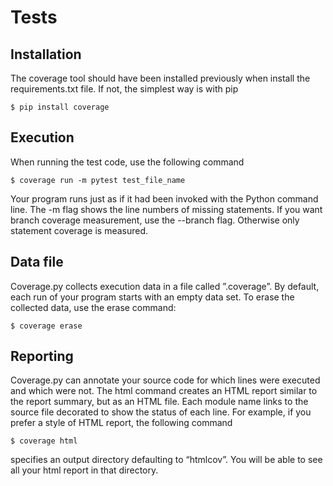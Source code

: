 # Tests 

## Installation
The coverage tool should have been installed previously when install the requirements.txt file.
If not, the simplest way is with pip
```
$ pip install coverage
```

## Execution
When running the test code, use the following command 
```
$ coverage run -m pytest test_file_name
```
Your program runs just as if it had been invoked with the Python command line.
The -m flag shows the line numbers of missing statements.
If you want branch coverage measurement, use the --branch flag. 
Otherwise only statement coverage is measured.

## Data file
Coverage.py collects execution data in a file called ”.coverage”.
By default, each run of your program starts with an empty data set.
To erase the collected data, use the erase command:
```
$ coverage erase
```

## Reporting
Coverage.py can annotate your source code for which lines were executed and which were not. 
The html command creates an HTML report similar to the report summary, but as an HTML file. 
Each module name links to the source file decorated to show the status of each line.
For example, if you prefer a style of HTML report, the following command 

```
$ coverage html
```
specifies an output directory defaulting to “htmlcov”.
You will be able to see all your html report in that directory.
